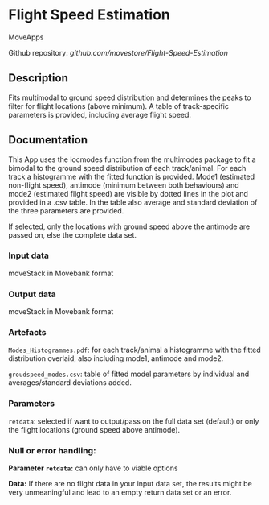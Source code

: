 # Flight Speed Estimation

MoveApps

Github repository: *github.com/movestore/Flight-Speed-Estimation*

## Description
Fits multimodal to ground speed distribution and determines the peaks to filter for flight locations (above minimum). A table of track-specific parameters is provided, including average flight speed.

## Documentation
This App uses the locmodes function from the multimodes package to fit a bimodal to the ground speed distribution of each track/animal. For each track a histogramme with the fitted function is provided. Mode1 (estimated non-flight speed), antimode (minimum between both behaviours) and mode2 (estimated flight speed) are visible by dotted lines in the plot and provided in a .csv table. In the table also average and standard deviation of the three parameters are provided.

If selected, only the locations with ground speed above the antimode are passed on, else the complete data set.

### Input data
moveStack in Movebank format

### Output data
moveStack in Movebank format

### Artefacts
`Modes_Histogrammes.pdf`: for each track/animal a histogramme with the fitted distribution overlaid, also including mode1, antimode and mode2.

`groudspeed_modes.csv`: table of fitted model parameters by individual and averages/standard deviations added.

### Parameters 
`retdata`: selected if want to output/pass on the full data set (default) or only the flight locations (ground speed above antimode).

### Null or error handling:
**Parameter `retdata`:** can only have to viable options

**Data:** If there are no flight data in your input data set, the results might be very unmeaningful and lead to an empty return data set or an error.

